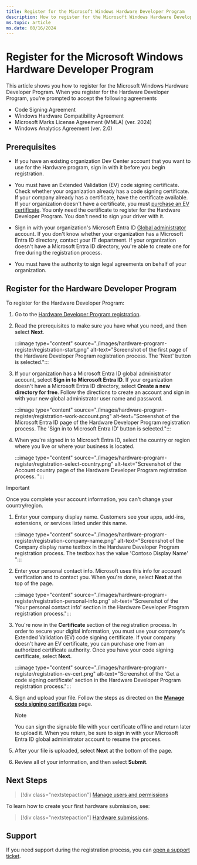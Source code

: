 ```yaml
---
title: Register for the Microsoft Windows Hardware Developer Program
description: How to register for the Microsoft Windows Hardware Developer Program
ms.topic: article
ms.date: 08/16/2024
---
```


# Register for the Microsoft Windows Hardware Developer Program

This article shows you how to register for the Microsoft Windows Hardware Developer Program. When you register for the Hardware Developer Program, you're prompted to accept the following agreements

- Code Signing Agreement
- Windows Hardware Compatibility Agreement
- Microsoft Marks License Agreement (MMLA) (ver. 2024)
- Windows Analytics Agreement (ver. 2.0)

## Prerequisites

- If you have an existing organization Dev Center account that you want to use for the Hardware program, sign in with it before you begin registration.

- You must have an Extended Validation (EV) code signing certificate. Check whether your organization already has a code signing certificate. If your company already has a certificate, have the certificate available. If your organization doesn't have a certificate, you must [purchase an EV certificate](code-signing-reqs.md#ev-certificate-signed-drivers). You only need the certificate to register for the Hardware Developer Program. You don't need to sign your driver with it.

- Sign in with your organization's Microsoft Entra ID [Global administrator](/azure/active-directory/users-groups-roles/directory-assign-admin-roles) account. If you don't know whether your organization has a Microsoft Entra ID directory, contact your IT department. If your organization doesn't have a Microsoft Entra ID directory, you're able to create one for free during the registration process.

- You must have the authority to sign legal agreements on behalf of your organization.

## Register for the Hardware Developer Program

To register for the Hardware Developer Program:

1. Go to the [Hardware Developer Program registration](https://partner.microsoft.com/dashboard/Registration/Hardware).

1. Read the prerequisites to make sure you have what you need, and then select **Next**.

    :::image type="content" source="./images/hardware-program-register/registration-start.png" alt-text="Screenshot of the first page of the Hardware Developer Program registration process. The 'Next' button is selected.":::

1. If your organization has a Microsoft Entra ID global administrator account, select **Sign in to Microsoft Entra ID**. If your organization doesn't have a Microsoft Entra ID directory, select **Create a new directory for free**. Follow the directions to create an account and sign in with your new global administrator user name and password.

    :::image type="content" source="./images/hardware-program-register/registration-work-account.png" alt-text="Screenshot of the Microsoft Entra ID page of the Hardware Developer Program registration process. The 'Sign in to Microsoft Entra ID' button is selected.":::

1. When you're signed in to Microsoft Entra ID, select the country or region where you live or where your business is located.

    :::image type="content" source="./images/hardware-program-register/registration-select-country.png" alt-text="Screenshot of the Account country page of the Hardware Developer Program registration process. ":::

> [!IMPORTANT]
> Once you complete your account information, you can't change your country/region.

1. Enter your company display name. Customers see your apps, add-ins, extensions, or services listed under this name.

   :::image type="content" source="./images/hardware-program-register/registration-company-name.png" alt-text="Screenshot of the Company display name textbox in the Hardware Developer Program registration process. The textbox has the value 'Contoso Display Name' ":::

1. Enter your personal contact info. Microsoft uses this info for account verification and to contact you. When you're done, select **Next** at the top of the page.

   :::image type="content" source="./images/hardware-program-register/registration-personal-info.png" alt-text="Screenshot of the 'Your personal contact info' section in the Hardware Developer Program registration process.":::

1. You're now in the **Certificate** section of the registration process. In order to secure your digital information, you must use your company's Extended Validation (EV) code signing certificate. If your company doesn't have an EV certificate, you can purchase one from an authorized certificate authority. Once you have your code signing certificate, select **Next**.

   :::image type="content" source="./images/hardware-program-register/registration-ev-cert.png" alt-text="Screenshot of the 'Get a code signing certificate' section in the Hardware Developer Program registration process.":::

1. Sign and upload your file. Follow the steps as directed on the **[Manage code signing certificates](https://learn.microsoft.com/en-us/windows-hardware/drivers/dashboard/code-signing-cert-manage#get-or-renew-a-code-signing-certificate)** page.

    > [!NOTE]
    > You can sign the signable file with your certificate offline and return later to upload it. When you return, be sure to sign in with your Microsoft Entra ID global administrator account to resume the process.

1. After your file is uploaded, select **Next** at the bottom of the page.

1. Review all of your information, and then select **Submit**.

## Next Steps

> [!div class="nextstepaction"]
> [Manage users and permissions](hardware-dashboard-users-manage.md)

To learn how to create your first hardware submission, see:

> [!div class="nextstepaction"]
> [Hardware submissions](hardware-submission-create.md).

## Support

If you need support during the registration process, you can [open a support ticket](https://aka.ms/AAgnelg).  
